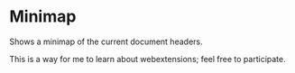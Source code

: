 # Minimap

Shows a minimap of the current document headers.

This is a way for me to learn about webextensions; feel free to participate.
